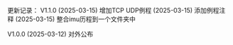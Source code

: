 更新记录：
V1.1.0
    (2025-03-15) 增加TCP UDP例程
    (2025-03-15) 添加例程注释
    (2025-03-15) 整合imu历程到一个文件夹中

V1.0.0
    (2025-03-12) 对外公布

